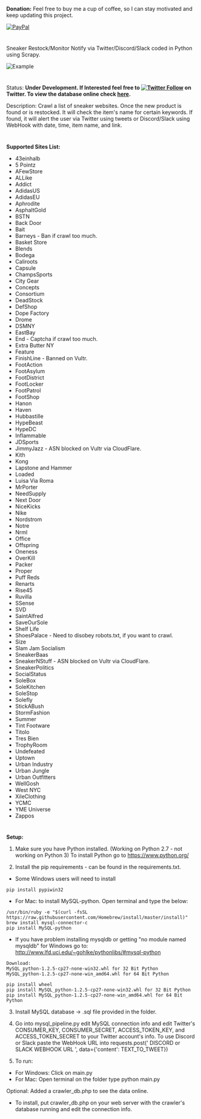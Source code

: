 **Donation:**
Feel free to buy me a cup of coffee, so I can stay motivated and keep updating this project.

[![PayPal](https://img.shields.io/badge/Donate-PayPal-green.svg)](https://www.paypal.com/cgi-bin/webscr?cmd=_s-xclick&hosted_button_id=3WA5WTGP9HPYG)

#
Sneaker Restock/Monitor Notify via Twitter/Discord/Slack coded in Python using Scrapy.

![Example](http://i.imgur.com/cqI2s0x.png)
#
Status: **Under Development. If Interested feel free to [![Twitter Follow](https://img.shields.io/twitter/follow/espadrine.svg?style=social&label=Follow)](https://twitter.com/w_notify) on Twitter. To view the database online check [here](https://shoesaddictor.com/Crawler_DB.php).**

Description: Crawl a list of sneaker websites. Once the new product is found or is restocked. It will check the item's name for certain keywords. If found, it will alert the user via Twitter using tweets or Discord/Slack using WebHook with date, time, item name, and link.
#
**Supported Sites List:**
 - 43einhalb
 - 5 Pointz
 - AFewStore
 - ALLike
 - Addict
 - AdidasUS
 - AdidasEU
 - Aphrodite
 - AsphaltGold
 - BSTN
 - Back Door
 - Bait
 - Barneys - Ban if crawl too much.
 - Basket Store
 - Blends
 - Bodega
 - Caliroots
 - Capsule
 - ChampsSports
 - City Gear
 - Concepts
 - Consortium
 - DeadStock
 - DefShop
 - Dope Factory
 - Drome
 - DSMNY
 - EastBay
 - End - Captcha if crawl too much.
 - Extra Butter NY
 - Feature
 - FinishLine - Banned on Vultr.
 - FootAction
 - FootAsylum
 - FootDistrict
 - FootLocker
 - FootPatrol
 - FootShop
 - Hanon
 - Haven
 - Hubbastille
 - HypeBeast
 - HypeDC
 - Inflammable
 - JDSports
 - JimmyJazz - ASN blocked on Vultr via CloudFlare.
 - Kith
 - Kong
 - Lapstone and Hammer
 - Loaded
 - Luisa Via Roma
 - MrPorter
 - NeedSupply
 - Next Door
 - NiceKicks
 - Nike
 - Nordstrom
 - Notre
 - Nrml
 - Office
 - Offspring
 - Oneness
 - OverKill
 - Packer
 - Proper
 - Puff Reds
 - Renarts
 - Rise45
 - Ruvilla
 - SSense
 - SVD
 - SaintAlfred
 - SaveOurSole
 - Shelf Life
 - ShoesPalace - Need to disobey robots.txt, if you want to crawl.
 - Size
 - Slam Jam Socialism
 - SneakerBaas
 - SneakerNStuff - ASN blocked on Vultr via CloudFlare.
 - SneakerPolitics
 - SocialStatus
 - SoleBox
 - SoleKitchen
 - SoleStop
 - Solefly
 - StickABush
 - StormFashion
 - Summer
 - Tint Footware
 - Titolo
 - Tres Bien
 - TrophyRoom
 - Undefeated
 - Uptown
 - Urban Industry
 - Urban Jungle
 - Urban Outfitters
 - WellGosh
 - West NYC
 - XileClothing
 - YCMC
 - YME Universe
 - Zappos
#
**Setup:**
1. Make sure you have Python installed. (Working on Python 2.7 - not working on Python 3) To install Python go to https://www.python.org/

2. Install the pip requirements - can be found in the requirements.txt.

- Some Windows users will need to install

```
pip install pypiwin32
```

- For Mac: to install MySQL-python. Open terminal and type the below:
```
/usr/bin/ruby -e "$(curl -fsSL https://raw.githubusercontent.com/Homebrew/install/master/install)"
brew install mysql-connector-c
pip install MySQL-python
```

- If you have problem installing mysqldb or getting "no module named mysqldb" for Windows go to: http://www.lfd.uci.edu/~gohlke/pythonlibs/#mysql-python

```
Download:
MySQL_python‑1.2.5‑cp27‑none‑win32.whl for 32 Bit Python
MySQL_python‑1.2.5‑cp27‑none‑win_amd64.whl for 64 Bit Python

pip install wheel
pip install MySQL_python‑1.2.5‑cp27‑none‑win32.whl for 32 Bit Python
pip install MySQL_python‑1.2.5‑cp27‑none‑win_amd64.whl for 64 Bit Python
```

3. Install MySQL database -> .sql file provided in the folder.

4. Go into mysql_pipeline.py edit MySQL connection info and edit Twitter's CONSUMER_KEY, CONSUMER_SECRET, ACCESS_TOKEN_KEY, and ACCESS_TOKEN_SECRET to your Twitter account's info. 
To use Discord or Slack paste the WebHook URL into requests.post(' DISCORD or SLACK WEBHOOK URL ', data={'content': TEXT_TO_TWEET})

5. To run:
 - For Windows: Click on main.py
 - For Mac: Open terminal on the folder type python main.py
 
Optional: Added a crawler_db.php to see the data online.
 - To install, put crawler_db.php on your web server with the crawler's database running and edit the connection info.